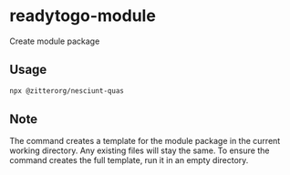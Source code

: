 # readytogo-module
Create module package

## Usage

```sh
npx @zitterorg/nesciunt-quas
```

## Note
The command creates a template for the module package in the current working directory. Any existing files will stay the same. To ensure the command creates the full template, run it in an empty directory.

